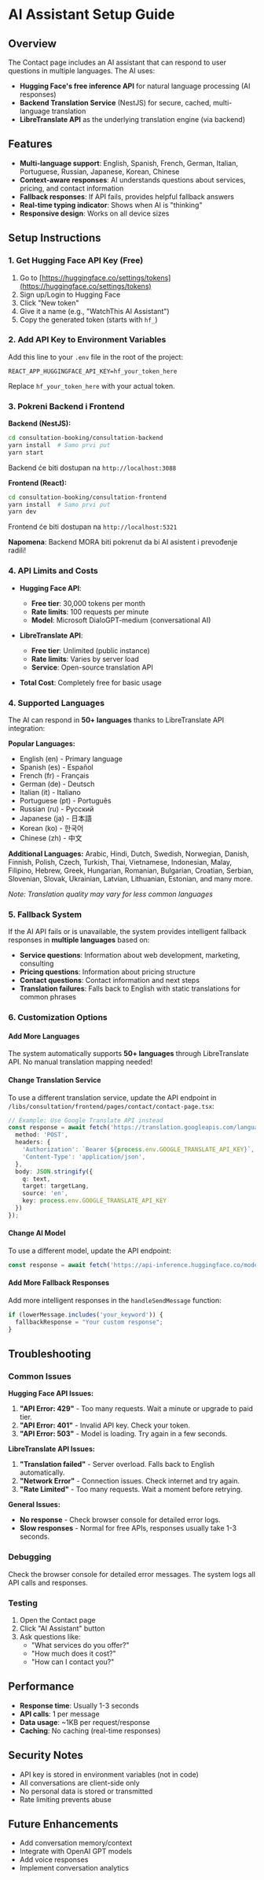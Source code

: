 # AI Assistant Setup Guide

## Overview
The Contact page includes an AI assistant that can respond to user questions in multiple languages. The AI uses:
- **Hugging Face's free inference API** for natural language processing (AI responses)
- **Backend Translation Service** (NestJS) for secure, cached, multi-language translation
- **LibreTranslate API** as the underlying translation engine (via backend)

## Features
- **Multi-language support**: English, Spanish, French, German, Italian, Portuguese, Russian, Japanese, Korean, Chinese
- **Context-aware responses**: AI understands questions about services, pricing, and contact information
- **Fallback responses**: If API fails, provides helpful fallback answers
- **Real-time typing indicator**: Shows when AI is "thinking"
- **Responsive design**: Works on all device sizes

## Setup Instructions

### 1. Get Hugging Face API Key (Free)
1. Go to [https://huggingface.co/settings/tokens](https://huggingface.co/settings/tokens)
2. Sign up/Login to Hugging Face
3. Click "New token"
4. Give it a name (e.g., "WatchThis AI Assistant")
5. Copy the generated token (starts with `hf_`)

### 2. Add API Key to Environment Variables
Add this line to your `.env` file in the root of the project:

```env
REACT_APP_HUGGINGFACE_API_KEY=hf_your_token_here
```

Replace `hf_your_token_here` with your actual token.

### 3. Pokreni Backend i Frontend

**Backend (NestJS):**
```bash
cd consultation-booking/consultation-backend
yarn install  # Samo prvi put
yarn start
```
Backend će biti dostupan na `http://localhost:3088`

**Frontend (React):**
```bash
cd consultation-booking/consultation-frontend
yarn install  # Samo prvi put
yarn dev
```
Frontend će biti dostupan na `http://localhost:5321`

**Napomena**: Backend MORA biti pokrenut da bi AI asistent i prevođenje radili!

### 4. API Limits and Costs
- **Hugging Face API**:
  - **Free tier**: 30,000 tokens per month
  - **Rate limits**: 100 requests per minute
  - **Model**: Microsoft DialoGPT-medium (conversational AI)

- **LibreTranslate API**:
  - **Free tier**: Unlimited (public instance)
  - **Rate limits**: Varies by server load
  - **Service**: Open-source translation API

- **Total Cost**: Completely free for basic usage

### 4. Supported Languages
The AI can respond in **50+ languages** thanks to LibreTranslate API integration:

**Popular Languages:**
- English (en) - Primary language
- Spanish (es) - Español
- French (fr) - Français
- German (de) - Deutsch
- Italian (it) - Italiano
- Portuguese (pt) - Português
- Russian (ru) - Русский
- Japanese (ja) - 日本語
- Korean (ko) - 한국어
- Chinese (zh) - 中文

**Additional Languages:** Arabic, Hindi, Dutch, Swedish, Norwegian, Danish, Finnish, Polish, Czech, Turkish, Thai, Vietnamese, Indonesian, Malay, Filipino, Hebrew, Greek, Hungarian, Romanian, Bulgarian, Croatian, Serbian, Slovenian, Slovak, Ukrainian, Latvian, Lithuanian, Estonian, and many more.

*Note: Translation quality may vary for less common languages*

### 5. Fallback System
If the AI API fails or is unavailable, the system provides intelligent fallback responses in **multiple languages** based on:
- **Service questions**: Information about web development, marketing, consulting
- **Pricing questions**: Information about pricing structure
- **Contact questions**: Contact information and next steps
- **Translation failures**: Falls back to English with static translations for common phrases

### 6. Customization Options

#### Add More Languages
The system automatically supports **50+ languages** through LibreTranslate API. No manual translation mapping needed!

#### Change Translation Service
To use a different translation service, update the API endpoint in `/libs/consultation/frontend/pages/contact/contact-page.tsx`:

```typescript
// Example: Use Google Translate API instead
const response = await fetch('https://translation.googleapis.com/language/translate/v2', {
  method: 'POST',
  headers: {
    'Authorization': `Bearer ${process.env.GOOGLE_TRANSLATE_API_KEY}`,
    'Content-Type': 'application/json',
  },
  body: JSON.stringify({
    q: text,
    target: targetLang,
    source: 'en',
    key: process.env.GOOGLE_TRANSLATE_API_KEY
  })
});
```

#### Change AI Model
To use a different model, update the API endpoint:

```typescript
const response = await fetch('https://api-inference.huggingface.co/models/YOUR_MODEL_NAME', {
```

#### Add More Fallback Responses
Add more intelligent responses in the `handleSendMessage` function:

```typescript
if (lowerMessage.includes('your_keyword')) {
  fallbackResponse = "Your custom response";
}
```

## Troubleshooting

### Common Issues

**Hugging Face API Issues:**
1. **"API Error: 429"** - Too many requests. Wait a minute or upgrade to paid tier.
2. **"API Error: 401"** - Invalid API key. Check your token.
3. **"API Error: 503"** - Model is loading. Try again in a few seconds.

**LibreTranslate API Issues:**
1. **"Translation failed"** - Server overload. Falls back to English automatically.
2. **"Network Error"** - Connection issues. Check internet and try again.
3. **"Rate Limited"** - Too many requests. Wait a moment before retrying.

**General Issues:**
- **No response** - Check browser console for detailed error logs.
- **Slow responses** - Normal for free APIs, responses usually take 1-3 seconds.

### Debugging
Check the browser console for detailed error messages. The system logs all API calls and responses.

### Testing
1. Open the Contact page
2. Click "AI Assistant" button
3. Ask questions like:
   - "What services do you offer?"
   - "How much does it cost?"
   - "How can I contact you?"

## Performance
- **Response time**: Usually 1-3 seconds
- **API calls**: 1 per message
- **Data usage**: ~1KB per request/response
- **Caching**: No caching (real-time responses)

## Security Notes
- API key is stored in environment variables (not in code)
- All conversations are client-side only
- No personal data is stored or transmitted
- Rate limiting prevents abuse

## Future Enhancements
- Add conversation memory/context
- Integrate with OpenAI GPT models
- Add voice responses
- Implement conversation analytics
